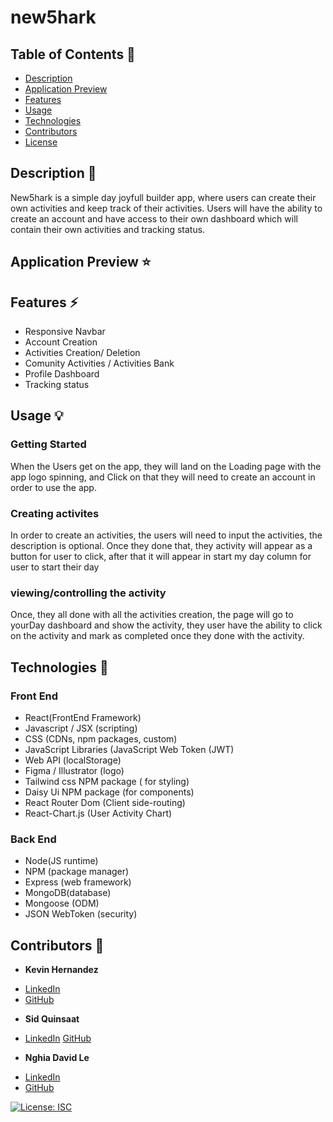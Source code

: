 # new5hark
## Table of Contents 📖

* [ Description ](#description-📝)
* [ Application Preview ](#application-preview-⭐)
* [ Features ](#features-⚡️)
* [ Usage ](#usage-💡)
* [ Technologies ](#technologies-🔧)
* [ Contributors ](#contributors-🙌)
* [ License ](#license)

## Description 📝
New5hark is a simple day joyfull builder app, where users can create their own activities and keep track of their activities. Users will have the ability to create an account and have access to their own dashboard which will contain their own activities and tracking status.

## Application Preview ⭐

## Features ⚡️
- Responsive Navbar
- Account Creation
- Activities Creation/ Deletion
- Comunity Activities / Activities Bank
- Profile Dashboard
- Tracking status

## Usage 💡
### Getting Started
When the Users get on the app, they will land on the Loading page with the app logo spinning, and Click on that they will need to create an account in order to use the app.
### Creating activites
In order to create an activities, the users will need to input the activities, the description is optional. Once they done that, they activity will appear as a button for user to click, after that it will appear in start my day column for user to start their day
### viewing/controlling the activity
Once, they all done with all the activities creation, the page will go to yourDay dashboard and show the activity, they user have the ability to click on the activity and mark as completed once they done with the activity.


## Technologies 🔧
### Front End
- React(FrontEnd Framework)
- Javascript / JSX (scripting)
- CSS (CDNs, npm packages, custom)
- JavaScript Libraries (JavaScript Web Token (JWT) 
- Web API (localStorage) 
- Figma / Illustrator (logo)
- Tailwind css NPM package ( for styling)
- Daisy Ui NPM package (for components)
- React Router Dom (Client side-routing)
- React-Chart.js (User Activity Chart)


### Back End
- Node(JS runtime)
- NPM (package manager)
- Express (web framework)
- MongoDB(database)
- Mongoose (ODM) 
- JSON WebToken (security)

## Contributors 🙌
* **Kevin Hernandez**
 -  [LinkedIn](https://www.linkedin.com/in/kevin-hernandez-5a8243167/)
 - [GitHub](https://github.com/kh288)
* **Sid Quinsaat**
 -  [LinkedIn](https://www.linkedin.com/in/sid-quinsaat-456b10143/)
 [GitHub](https://github.com/sharkby7e)
* **Nghia David Le** 
- [LinkedIn](https://www.linkedin.com/in/nghia-le-4a2b9b232/)
- [GitHub](https://github.com/Nghia314)

[![License: ISC](https://img.shields.io/badge/License-ISC-blue.svg)](https://opensource.org/licenses/ISC)
